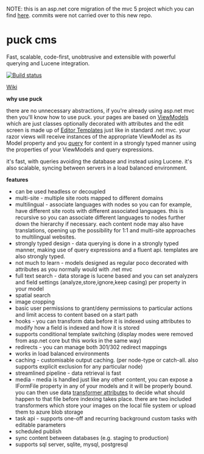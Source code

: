 NOTE: this is an asp.net core migration of the mvc 5 project which you can find [here](https://github.com/yohsii/puck). commits were not carried over to this new repo.

# puck cms
Fast, scalable, code-first, unobtrusive and extensible with powerful querying and Lucene integration.

[![Build status](https://ci.appveyor.com/api/projects/status/7d984nlou8fxw0hq?svg=true)](https://ci.appveyor.com/project/yohsii/puck-core)

[Wiki](https://github.com/yohsii/puck-core/wiki)

**why use puck**

there are no unnecessary abstractions, if you're already using asp.net mvc then you'll know how to use puck. your pages are based on [ViewModels](https://github.com/yohsii/puck-core/wiki/Creating-ViewModels) which are just classes optionally decorated with attributes and the edit screen is made up of [Editor Templates](https://github.com/yohsii/puck-core/wiki/Editor-templates) just like in standard .net mvc. your razor views will receive instances of the appropriate ViewModel as its Model property and you [query](https://github.com/yohsii/puck-core/wiki/Querying-for-content) for content in a strongly typed manner using the properties of your ViewModels and query expressions.

it's fast, with queries avoiding the database and instead using Lucene. it's also scalable, syncing between servers in a load balanced environment.

**features**

- can be used headless or decoupled
- multi-site - multiple site roots mapped to different domains
- multilingual - associate languages with nodes so you can for example, have different site roots with different associated languages. this is recursive so you can associate different languages to nodes further down the hierarchy if necessary. each content node may also have translations, opening up the possibility for 1:1 and multi-site approaches to multilingual websites.
- strongly typed design - data querying is done in a strongly typed manner, making use of query expressions and a fluent api. templates are also strongly typed.
- not much to learn - models designed as regular poco decorated with attributes as you normally would with .net mvc
- full text search - data storage is lucene based and you can set analyzers and field settings (analyze,store,ignore,keep casing) per property in your model
- spatial search
- image cropping
- basic user permissions to grant/deny permissions to particular actions and limit access to content based on a start path
- hooks - you can transform data before it is indexed using attributes to modify how a field is indexed and how it is stored
- supports conditional template switching (display modes were removed from asp.net core but this works in the same way)
- redirects - you can manage both 301/302 redirect mappings
- works in load balanced environments
- caching - customisable output caching. (per node-type or catch-all. also supports explicit exclusion for any particular node)
- streamlined pipeline - data retrieval is fast
- media - media is handled just like any other content, you can expose a IFormFile property in any of your models and it will be properly bound. you can then use data [transformer attributes](https://github.com/yohsii/puck-core/wiki/Handling-Images-and-Files-with-property-Transformers) to decide what should happen to that file before indexing takes place. there are two included transformers which store your images on the local file system or upload them to azure blob storage
- task api - supports one-off and recurring background custom tasks with editable parameters
- scheduled publish
- sync content between databases (e.g. staging to production)
- supports sql server, sqlite, mysql, postgresql
